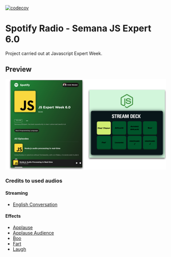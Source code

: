 [![codecov](https://codecov.io/gh/whisoer/spotify-radio/branch/main/graph/badge.svg?token=KEF8X9Z8DU)](https://codecov.io/gh/whisoer/spotify-radio)
# Spotify Radio - Semana JS Expert 6.0

Project carried out at Javascript Expert Week.

## Preview

<img src="./prints/demo.png" />

### Credits to used audios

#### Streaming 
- [English Conversation](https://youtu.be/ytmMipczEI8)

#### Effects
- [Applause](https://youtu.be/mMn_aYpzpG0)
- [Applause Audience](https://youtu.be/3IC76o_lhFw)
- [Boo](https://youtu.be/rYAQN11a2Dc)
- [Fart](https://youtu.be/4PnUfYhbDDM)
- [Laugh](https://youtu.be/TZ90IUrMNCo)
